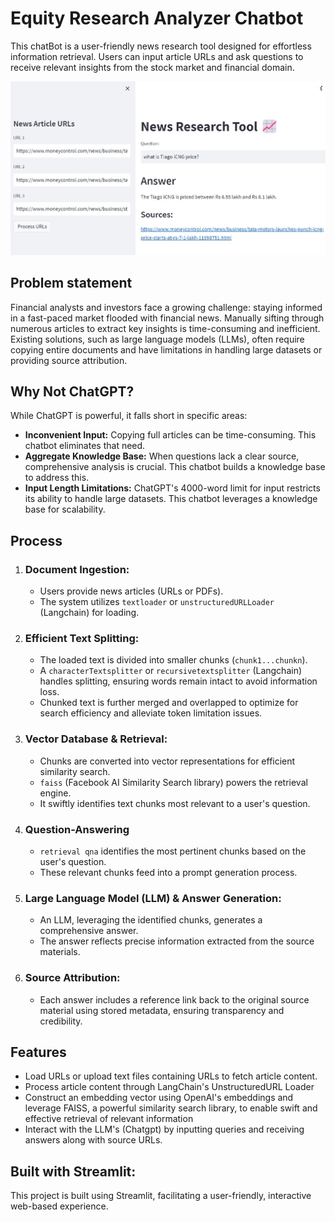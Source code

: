 
# Equity Research Analyzer Chatbot

This chatBot is a user-friendly news research tool designed for effortless information retrieval. Users can input article URLs and ask questions to receive relevant insights from the stock market and financial domain.

![](chatbot.jpg)



## Problem statement

Financial analysts and investors face a growing challenge: staying informed in a fast-paced market flooded with financial news. Manually sifting through numerous articles to extract key insights is time-consuming and inefficient. Existing solutions, such as large language models (LLMs), often require copying entire documents and have limitations in handling large datasets or providing source attribution.

## Why Not ChatGPT?

While ChatGPT is powerful, it falls short in specific areas:

- **Inconvenient Input:** Copying full articles can be time-consuming. This chatbot eliminates that need.
- **Aggregate Knowledge Base:** When questions lack a clear source, comprehensive analysis is crucial. This chatbot builds a knowledge base to address this.
- **Input Length Limitations:** ChatGPT's 4000-word limit for input restricts its ability to handle large datasets. This chatbot leverages a knowledge base for scalability.

## Process

1. ### Document Ingestion:
   - Users provide news articles (URLs or PDFs).
   - The system utilizes `textloader` or `unstructuredURLLoader` (Langchain) for loading.

2. ### Efficient Text Splitting:
   - The loaded text is divided into smaller chunks (`chunk1...chunkn`).
   - A `characterTextsplitter` or `recursivetextsplitter` (Langchain) handles splitting, ensuring words remain intact to avoid information loss.
   - Chunked text is further merged and overlapped to optimize for search efficiency and alleviate token limitation issues.

3. ### Vector Database & Retrieval:
   - Chunks are converted into vector representations for efficient similarity search.
   - `faiss` (Facebook AI Similarity Search library) powers the retrieval engine.
   - It swiftly identifies text chunks most relevant to a user's question.

4. ### Question-Answering
   - `retrieval qna` identifies the most pertinent chunks based on the user's question.
   - These relevant chunks feed into a prompt generation process.

5. ### Large Language Model (LLM) & Answer Generation:
   - An LLM, leveraging the identified chunks, generates a comprehensive answer.
   - The answer reflects precise information extracted from the source materials.

6. ### Source Attribution:
   - Each answer includes a reference link back to the original source material using stored metadata, ensuring transparency and credibility.

## Features

- Load URLs or upload text files containing URLs to fetch article content.
- Process article content through LangChain's UnstructuredURL Loader
- Construct an embedding vector using OpenAI's embeddings and leverage FAISS, a powerful similarity search library, to enable swift and effective retrieval of relevant information
- Interact with the LLM's (Chatgpt) by inputting queries and receiving answers along with source URLs.


## Built with Streamlit:

This project is built using Streamlit, facilitating a user-friendly, interactive web-based experience.
